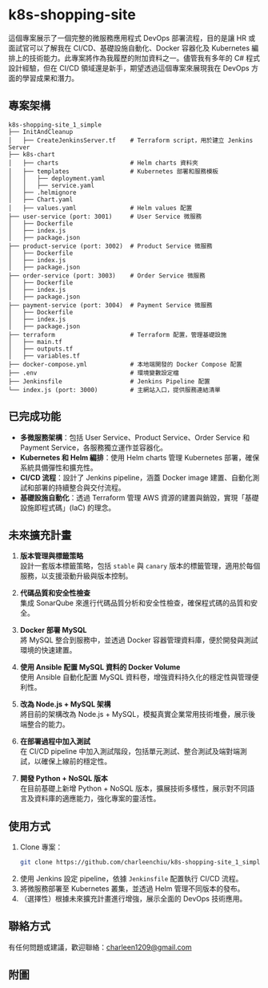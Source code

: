 # k8s-shopping-site

這個專案展示了一個完整的微服務應用程式 DevOps 部署流程，目的是讓 HR 或面試官可以了解我在 CI/CD、基礎設施自動化、Docker 容器化及 Kubernetes 編排上的技術能力。此專案將作為我履歷的附加資料之一。儘管我有多年的 C# 程式設計經驗，但在 CI/CD 領域還是新手，期望透過這個專案來展現我在 DevOps 方面的學習成果和潛力。

## 專案架構

```plaintext
k8s-shopping-site_1_simple
├── InitAndCleanup
│   ├── CreateJenkinsServer.tf    # Terraform script，用於建立 Jenkins Server
├── k8s-chart
│   ├── charts                    # Helm charts 資料夾
│   ├── templates                 # Kubernetes 部署和服務模板
│   │   ├── deployment.yaml
│   │   ├── service.yaml
│   ├── .helmignore
│   ├── Chart.yaml
│   ├── values.yaml               # Helm values 配置
├── user-service (port: 3001)     # User Service 微服務
│   ├── Dockerfile
│   ├── index.js
│   ├── package.json
├── product-service (port: 3002)  # Product Service 微服務
│   ├── Dockerfile
│   ├── index.js
│   ├── package.json
├── order-service (port: 3003)    # Order Service 微服務
│   ├── Dockerfile
│   ├── index.js
│   ├── package.json
├── payment-service (port: 3004)  # Payment Service 微服務
│   ├── Dockerfile
│   ├── index.js
│   ├── package.json
├── terraform                     # Terraform 配置，管理基礎設施
│   ├── main.tf
│   ├── outputs.tf
│   ├── variables.tf
├── docker-compose.yml            # 本地端開發的 Docker Compose 配置
├── .env                          # 環境變數設定檔
├── Jenkinsfile                   # Jenkins Pipeline 配置
└── index.js (port: 3000)         # 主網站入口，提供服務連結清單
```

## 已完成功能

- **多微服務架構**：包括 User Service、Product Service、Order Service 和 Payment Service，各服務獨立運作並容器化。
- **Kubernetes 和 Helm 編排**：使用 Helm charts 管理 Kubernetes 部署，確保系統具備彈性和擴充性。
- **CI/CD 流程**：設計了 Jenkins pipeline，涵蓋 Docker image 建置、自動化測試和部署的持續整合與交付流程。
- **基礎設施自動化**：透過 Terraform 管理 AWS 資源的建置與銷毀，實現「基礎設施即程式碼」(IaC) 的理念。

## 未來擴充計畫

1. **版本管理與標籤策略**  
   設計一套版本標籤策略，包括 `stable` 與 `canary` 版本的標籤管理，適用於每個服務，以支援滾動升級與版本控制。

2. **代碼品質和安全性檢查**  
   集成 SonarQube 來進行代碼品質分析和安全性檢查，確保程式碼的品質和安全。

3. **Docker 部署 MySQL**  
   將 MySQL 整合到服務中，並透過 Docker 容器管理資料庫，便於開發與測試環境的快速建置。

4. **使用 Ansible 配置 MySQL 資料的 Docker Volume**  
   使用 Ansible 自動化配置 MySQL 資料卷，增強資料持久化的穩定性與管理便利性。

5. **改為 Node.js + MySQL 架構**  
   將目前的架構改為 Node.js + MySQL，模擬真實企業常用技術堆疊，展示後端整合的能力。

6. **在部署過程中加入測試**  
   在 CI/CD pipeline 中加入測試階段，包括單元測試、整合測試及端對端測試，以確保上線前的穩定性。

7. **開發 Python + NoSQL 版本**  
   在目前基礎上新增 Python + NoSQL 版本，擴展技術多樣性，展示對不同語言及資料庫的適應能力，強化專案的靈活性。

## 使用方式

1. Clone 專案：
   ```bash
   git clone https://github.com/charleenchiu/k8s-shopping-site_1_simple.git
   ```
2. 使用 Jenkins 設定 pipeline，依據 `Jenkinsfile` 配置執行 CI/CD 流程。
3. 將微服務部署至 Kubernetes 叢集，並透過 Helm 管理不同版本的發布。
4. （選擇性）根據未來擴充計畫進行增強，展示全面的 DevOps 技術應用。

## 聯絡方式

有任何問題或建議，歡迎聯絡：charleen1209@gmail.com

## 附圖
